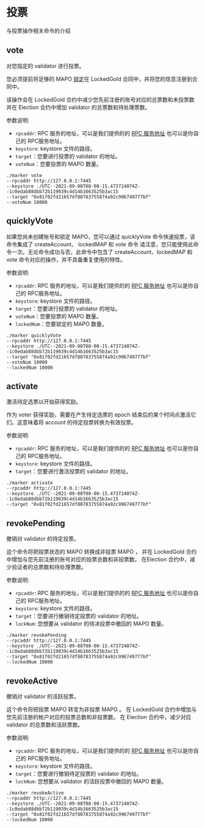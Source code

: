 # 投票

与投票操作相关命令的介绍

## vote

对您指定的 validator 进行投票。

您必须提前将足够的 MAPO [锁定](/docs/base/mapo-relay-chain/marker/common.md#lockedMAP)在 LockedGold 合同中，并将您的信息注册到合同中。

该操作会在 LockedGold 合约中减少您先前注册的账号对应的总票数和未投票数并在 Election 合约中增加 validator 的总票数和待处理票数。

参数说明:

- `rpcaddr`: RPC 服务的地址，可以是我们提供的的 [RPC 服务地址](/docs/base/mapo-relay-chain/public-service.md#网络信息)
  也可以是你自己的 RPC服务地址。
- `keystore`: keystore 文件的路径。
- `target`：您要进行投票的 validator 的地址。
- `voteNum`：您要投票的 MAPO 数量。

```shell
./marker vote
--rpcaddr http://127.0.0.1:7445
--keystore ./UTC--2021-09-08T08-00-15.473724074Z--1c0edab88dbb72b119039c4d14b1663525b3ac15
--target "0x81f02fd21657df80783755874a92c996749777bf"
--voteNum 10000
```

## quicklyVote

如果您尚未创建账号和锁定 MAPO，您可以通过 quicklyVote 命令快速投票，该命令集成了 createAccount、 lockedMAP 和 vote 命令
请注意，您只能使用此命令一次。无论命令成功与否，此命令中包含了 createAccount、lockedMAP 和 vote 命令对应的操作，并不具备重复使用的特性。

参数说明:

- `rpcaddr`: RPC 服务的地址，可以是我们提供的的 [RPC 服务地址](/docs/base/mapo-relay-chain/public-service.md#网络信息)
  也可以是你自己的 RPC服务地址。
- `keystore`: keystore 文件的路径。
- `target`：您要进行投票的 validator 的地址。
- `voteNum`：您要投票的 MAPO 数量。
- `lockedNum`：您要锁定的 MAPO 数量。

```shell
./marker quicklyVote
--rpcaddr http://127.0.0.1:7445
--keystore ./UTC--2021-09-08T08-00-15.473724074Z--1c0edab88dbb72b119039c4d14b1663525b3ac15
--target "0x81f02fd21657df80783755874a92c996749777bf"
--voteNum 10000
--lockedNum 10000
```

## activate

激活待定选票以开始获得奖励。

作为 voter 获得奖励，需要在产生待定选票的 epoch 结束后的某个时间点激活它们。这意味着将 account 的待定投票转换为有效投票。

参数说明:

- `rpcaddr`: RPC 服务的地址，可以是我们提供的的 [RPC 服务地址](/docs/base/mapo-relay-chain/public-service.md#网络信息)
  也可以是你自己的 RPC服务地址。
- `keystore`: keystore 文件的路径。
- `target`：您要进行激活投票的 validator 的地址。

```shell
./marker activate
--rpcaddr http://127.0.0.1:7445
--keystore ./UTC--2021-09-08T08-00-15.473724074Z--1c0edab88dbb72b119039c4d14b1663525b3ac15
--target "0x81f02fd21657df80783755874a92c996749777bf"
```

## revokePending

撤销对 validator 的待定投票。

这个命令将把投票状态的 MAPO 转换成非投票 MAPO ， 并在 LockedGold 合约中增加与您先前注册的账号对应的投票总数和非投票数。
在Election 合约中，减少验证者的总票数和待处理票数。

参数说明:

- `rpcaddr`: RPC 服务的地址，可以是我们提供的的 [RPC 服务地址](/docs/base/mapo-relay-chain/public-service.md#网络信息)
  也可以是你自己的 RPC服务地址。
- `keystore`: keystore 文件的路径。
- `target`：您要进行撤销待定投票的 validator 的地址。
- `lockNum`: 您想要从 validator 的待决投票中撤回的 MAPO 数量。

```shell
./marker revokePending
--rpcaddr http://127.0.0.1:7445
--keystore ./UTC--2021-09-08T08-00-15.473724074Z--1c0edab88dbb72b119039c4d14b1663525b3ac15
--target "0x81f02fd21657df80783755874a92c996749777bf"
--lockedNum 10000
```

## revokeActive

撤销对 validator 的活跃投票。

这个命令将把投票 MAPO 转变为非投票 MAPO 。 在 LockedGold 合约中增加与您先前注册的帐户对应的投票总数和非投票数。
在 Election 合约中，减少对应 validator 的总票数和活跃票数。

参数说明:

- `rpcaddr`: RPC 服务的地址，可以是我们提供的的 [RPC 服务地址](/docs/base/mapo-relay-chain/public-service.md#网络信息)
  也可以是你自己的 RPC服务地址。
- `keystore`: keystore 文件的路径。
- `target`：您要进行撤销待定投票的 validator 的地址。
- `lockNum`: 您想要从 validator 的活跃投票中撤回的 MAPO 数量。

```shell
./marker revokeActive
--rpcaddr http://127.0.0.1:7445
--keystore ./UTC--2021-09-08T08-00-15.473724074Z--1c0edab88dbb72b119039c4d14b1663525b3ac15
--target "0x81f02fd21657df80783755874a92c996749777bf"
--lockedNum 10000
```
